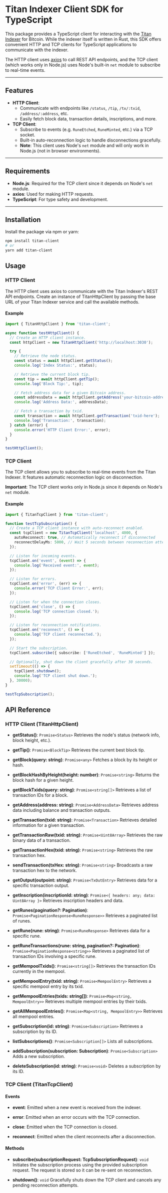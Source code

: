# Titan Indexer Client SDK for TypeScript

This package provides a TypeScript client for interacting with the [Titan Indexer](https://github.com/titan-io/titan-indexer) for Bitcoin. While the indexer itself is written in Rust, this SDK offers convenient HTTP and TCP clients for TypeScript applications to communicate with the indexer.

The HTTP client uses [axios](https://axios-http.com/) to call REST API endpoints, and the TCP client (which works only in Node.js) uses Node's built-in `net` module to subscribe to real-time events.

---

## Features

- **HTTP Client**:
  - Communicate with endpoints like `/status`, `/tip`, `/tx/:txid`, `/address/:address`, etc.
  - Easily fetch block data, transaction details, inscriptions, and more.
- **TCP Client**:
  - Subscribe to events (e.g. `RuneEtched`, `RuneMinted`, etc.) via a TCP socket.
  - Built-in auto-reconnection logic to handle disconnections gracefully.
  - **Note**: This client uses Node's `net` module and will only work in Node.js (not in browser environments).

---

## Requirements

- **Node.js**: Required for the TCP client since it depends on Node's `net` module.
- **axios**: Used for making HTTP requests.
- **TypeScript**: For type safety and development.

---

## Installation

Install the package via npm or yarn:

```bash
npm install titan-client
# or
yarn add titan-client
```

## Usage

### HTTP Client

The HTTP client uses axios to communicate with the Titan Indexer's REST API endpoints. Create an instance of TitanHttpClient by passing the base URL of your Titan Indexer service and call the available methods.

#### Example

```typescript
import { TitanHttpClient } from 'titan-client';

async function testHttpClient() {
  // Create an HTTP client instance.
  const httpClient = new TitanHttpClient('http://localhost:3030');

  try {
    // Retrieve the node status.
    const status = await httpClient.getStatus();
    console.log('Index Status:', status);

    // Retrieve the current block tip.
    const tip = await httpClient.getTip();
    console.log('Block Tip:', tip);

    // Fetch address data for a given Bitcoin address.
    const addressData = await httpClient.getAddress('your-bitcoin-address');
    console.log('Address Data:', addressData);

    // Fetch a transaction by txid.
    const transaction = await httpClient.getTransaction('txid-here');
    console.log('Transaction:', transaction);
  } catch (error) {
    console.error('HTTP Client Error:', error);
  }
}

testHttpClient();
```

### TCP Client

The TCP client allows you to subscribe to real-time events from the Titan Indexer. It features automatic reconnection logic on disconnection.

**Important**: The TCP client works only in Node.js since it depends on Node's `net` module.

#### Example

```typescript
import { TitanTcpClient } from 'titan-client';

function testTcpSubscription() {
  // Create a TCP client instance with auto-reconnect enabled.
  const tcpClient = new TitanTcpClient('localhost', 4000, {
    autoReconnect: true, // Automatically reconnect if disconnected
    reconnectDelayMs: 5000, // Wait 5 seconds between reconnection attempts
  });

  // Listen for incoming events.
  tcpClient.on('event', (event) => {
    console.log('Received event:', event);
  });

  // Listen for errors.
  tcpClient.on('error', (err) => {
    console.error('TCP Client Error:', err);
  });

  // Listen for when the connection closes.
  tcpClient.on('close', () => {
    console.log('TCP connection closed.');
  });

  // Listen for reconnection notifications.
  tcpClient.on('reconnect', () => {
    console.log('TCP client reconnected.');
  });

  // Start the subscription.
  tcpClient.subscribe({ subscribe: ['RuneEtched', 'RuneMinted'] });

  // Optionally, shut down the client gracefully after 30 seconds.
  setTimeout(() => {
    tcpClient.shutdown();
    console.log('TCP client shut down.');
  }, 30000);
}

testTcpSubscription();
```

## API Reference

### HTTP Client (TitanHttpClient)

- **getStatus()**: `Promise<Status>`
  Retrieves the node's status (network info, block height, etc.).

- **getTip()**: `Promise<BlockTip>`
  Retrieves the current best block tip.

- **getBlock(query: string)**: `Promise<any>`
  Fetches a block by its height or hash.

- **getBlockHashByHeight(height: number)**: `Promise<string>`
  Returns the block hash for a given height.

- **getBlockTxids(query: string)**: `Promise<string[]>`
  Retrieves a list of transaction IDs for a block.

- **getAddress(address: string)**: `Promise<AddressData>`
  Retrieves address data including balance and transaction outputs.

- **getTransaction(txid: string)**: `Promise<Transaction>`
  Retrieves detailed information for a given transaction.

- **getTransactionRaw(txid: string)**: `Promise<Uint8Array>`
  Retrieves the raw binary data of a transaction.

- **getTransactionHex(txid: string)**: `Promise<string>`
  Retrieves the raw transaction hex.

- **sendTransaction(txHex: string)**: `Promise<string>`
  Broadcasts a raw transaction hex to the network.

- **getOutput(outpoint: string)**: `Promise<TxOutEntry>`
  Retrieves data for a specific transaction output.

- **getInscription(inscriptionId: string)**: `Promise<{ headers: any; data: Uint8Array }>`
  Retrieves inscription headers and data.

- **getRunes(pagination?: Pagination)**: `Promise<PaginationResponse<RuneResponse>>`
  Retrieves a paginated list of runes.

- **getRune(rune: string)**: `Promise<RuneResponse>`
  Retrieves data for a specific rune.

- **getRuneTransactions(rune: string, pagination?: Pagination)**: `Promise<PaginationResponse<string>>`
  Retrieves a paginated list of transaction IDs involving a specific rune.

- **getMempoolTxids()**: `Promise<string[]>`
  Retrieves the transaction IDs currently in the mempool.

- **getMempoolEntry(txid: string)**: `Promise<MempoolEntry>`
  Retrieves a specific mempool entry by its txid.

- **getMempoolEntries(txids: string[])**: `Promise<Map<string, MempoolEntry>>`
  Retrieves multiple mempool entries by their txids.

- **getAllMempoolEntries()**: `Promise<Map<string, MempoolEntry>>`
  Retrieves all mempool entries.

- **getSubscription(id: string)**: `Promise<Subscription>`
  Retrieves a subscription by its ID.

- **listSubscriptions()**: `Promise<Subscription[]>`
  Lists all subscriptions.

- **addSubscription(subscription: Subscription)**: `Promise<Subscription>`
  Adds a new subscription.

- **deleteSubscription(id: string)**: `Promise<void>`
  Deletes a subscription by its ID.

### TCP Client (TitanTcpClient)

#### Events

- **event**:
  Emitted when a new event is received from the indexer.

- **error**:
  Emitted when an error occurs with the TCP connection.

- **close**:
  Emitted when the TCP connection is closed.

- **reconnect**:
  Emitted when the client reconnects after a disconnection.

#### Methods

- **subscribe(subscriptionRequest: TcpSubscriptionRequest)**: `void`
  Initiates the subscription process using the provided subscription request. The request is stored so it can be re-sent on reconnection.

- **shutdown()**: `void`
  Gracefully shuts down the TCP client and cancels any pending reconnection attempts.
